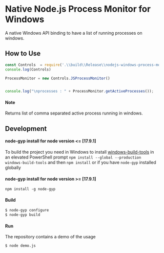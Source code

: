 
# Native Node.js Process Monitor for Windows

A native Windows API binding to have a list of running processes on windows.

## How to Use
```javascript
const Controls  = require('.\\build\\Release\\nodejs-windows-process-monitor')
console.log(Controls)

ProcessMonitor = new Controls.JSProcessMonitor()


console.log("\nprocesses : " + ProcessMonitor.getActiveProcesses());
```
#### Note
Returns list of comma separated active process running in windows.

## Development

#### node-gyp install for node version <= [17.9.1]
To build the project you need in Windows to install [windows-build-tools](https://github.com/felixrieseberg/windows-build-tools) in an elevated PowerShell prompt `npm install --global --production windows-build-tools` and then `npm install` or if you have `node-gyp` installed globally

#### node-gyp install for node version >= [17.9.1]
`npm install -g node-gyp`

#### Build

```bash
$ node-gyp configure
$ node-gyp build

```
#### Run
The repository contains a demo of the usage
```bash
$ node demo.js
```




